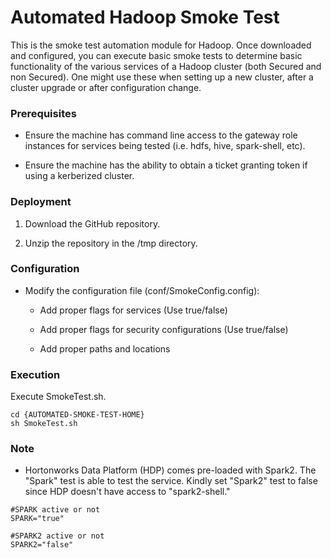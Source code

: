 # Automated Hadoop Smoke Test

This is the smoke test automation module for Hadoop. Once downloaded and configured, you can execute basic smoke tests to determine basic functionality of the various services of a Hadoop cluster (both Secured and non Secured). One might use these when setting up a new cluster, after a cluster upgrade or after configuration change.

### Prerequisites
- Ensure the machine has command line access to the gateway role instances for services being tested (i.e. hdfs, hive, spark-shell, etc).

- Ensure the machine has the ability to obtain a ticket granting token if using a kerberized cluster.

### Deployment

 1. Download the GitHub repository.

 2. Unzip the repository in the /tmp directory.

### Configuration

- Modify the configuration file (conf/SmokeConfig.config):

	- Add proper flags for services (Use true/false)
		
	- Add proper flags for security configurations (Use true/false)

	- Add proper paths and locations	

### Execution

Execute SmokeTest.sh.

```
cd {AUTOMATED-SMOKE-TEST-HOME}
sh SmokeTest.sh
```

### Note

- Hortonworks Data Platform (HDP) comes pre-loaded with Spark2. The "Spark" test is able to test the service. Kindly set "Spark2" test to false since HDP doesn't have access to "spark2-shell."

```
#SPARK active or not
SPARK="true"

#SPARK2 active or not
SPARK2="false"
```

